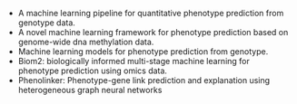 - A machine learning pipeline for quantitative phenotype prediction from genotype data.
- A novel machine learning framework for phenotype prediction based on genome-wide dna methylation data.
- Machine learning models for phenotype prediction from genotype.
- Biom2: biologically informed multi-stage machine learning for phenotype prediction using omics data.
- Phenolinker: Phenotype-gene link prediction and explanation using heterogeneous graph neural networks


